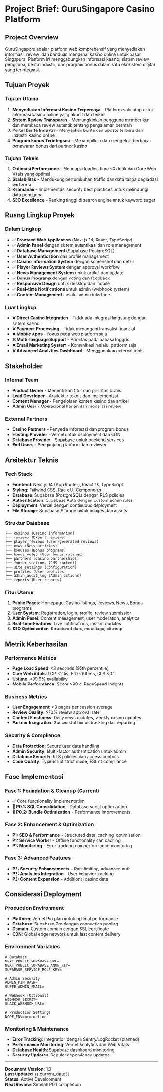 # Project Brief: GuruSingapore Casino Platform

## Project Overview

GuruSingapore adalah platform web komprehensif yang menyediakan informasi, review, dan panduan mengenai kasino online untuk pasar Singapura. Platform ini menggabungkan informasi kasino, sistem review pengguna, berita industri, dan program bonus dalam satu ekosistem digital yang terintegrasi.

## Tujuan Proyek

### Tujuan Utama
1. **Menyediakan Informasi Kasino Terpercaya** - Platform satu atap untuk informasi kasino online yang akurat dan terkini
2. **Sistem Review Transparan** - Memungkinkan pengguna memberikan dan membaca review autentik tentang pengalaman bermain
3. **Portal Berita Industri** - Menyajikan berita dan update terbaru dari industri kasino online
4. **Program Bonus Terintegrasi** - Menampilkan dan mengelola berbagai penawaran bonus dari partner kasino

### Tujuan Teknis
1. **Optimasi Performance** - Mencapai loading time <3 detik dan Core Web Vitals yang optimal
2. **Skalabilitas** - Mendukung pertumbuhan traffic dan data tanpa degradasi performa
3. **Keamanan** - Implementasi security best practices untuk melindungi data pengguna
4. **SEO Excellence** - Ranking tinggi di search engine untuk keyword target

## Ruang Lingkup Proyek

### Dalam Lingkup
- ✅ **Frontend Web Application** (Next.js 14, React, TypeScript)
- ✅ **Admin Panel** dengan sistem autentikasi dan role management
- ✅ **Database Management** (Supabase PostgreSQL)
- ✅ **User Authentication** dan profile management
- ✅ **Casino Information System** dengan screenshot dan detail
- ✅ **Player Reviews System** dengan approval workflow
- ✅ **News Management System** untuk artikel dan update
- ✅ **Bonus Programs** dengan voting dan feedback
- ✅ **Responsive Design** untuk desktop dan mobile
- ✅ **Real-time Notifications** untuk admin (webhook system)
- ✅ **Content Management** melalui admin interface

### Luar Lingkup
- ❌ **Direct Casino Integration** - Tidak ada integrasi langsung dengan sistem kasino
- ❌ **Payment Processing** - Tidak menangani transaksi finansial
- ❌ **Mobile Apps** - Fokus pada web platform saja
- ❌ **Multi-language Support** - Prioritas pada bahasa Inggris
- ❌ **Email Marketing System** - Komunikasi melalui platform saja
- ❌ **Advanced Analytics Dashboard** - Menggunakan external tools

## Stakeholder

### Internal Team
- **Product Owner** - Menentukan fitur dan prioritas bisnis
- **Lead Developer** - Arsitektur teknis dan implementasi
- **Content Manager** - Pengelolaan konten kasino dan artikel
- **Admin User** - Operasional harian dan moderasi review

### External Partners
- **Casino Partners** - Penyedia informasi dan program bonus
- **Hosting Provider** - Vercel untuk deployment dan CDN
- **Database Provider** - Supabase untuk backend services
- **End Users** - Pengunjung platform dan reviewer

## Arsitektur Teknis

### Tech Stack
- **Frontend**: Next.js 14 (App Router), React 18, TypeScript
- **Styling**: Tailwind CSS, Radix UI Components
- **Database**: Supabase (PostgreSQL) dengan RLS policies
- **Authentication**: Supabase Auth dengan custom admin roles
- **Deployment**: Vercel dengan continuous deployment
- **File Storage**: Supabase Storage untuk images dan assets

### Struktur Database
```
├── casinos (Casino information)
├── reviews (Expert reviews) 
├── player_reviews (User-generated reviews)
├── news (News articles)
├── bonuses (Bonus programs)
├── bonus_votes (User bonus ratings)
├── partners (Casino partnerships)
├── footer_sections (CMS content)
├── site_settings (Configuration)
├── profiles (User profiles)
├── admin_audit_log (Admin actions)
└── reports (User reports)
```

### Fitur Utama
1. **Public Pages**: Homepage, Casino listings, Reviews, News, Bonus programs
2. **User System**: Registration, login, profile, review submission
3. **Admin Panel**: Content management, user moderation, analytics
4. **Real-time Features**: Live notifications, instant updates
5. **SEO Optimization**: Structured data, meta tags, sitemap

## Metrik Keberhasilan

### Performance Metrics
- **Page Load Speed**: <3 seconds (95th percentile)
- **Core Web Vitals**: LCP <2.5s, FID <100ms, CLS <0.1
- **Uptime**: >99.9% availability
- **Mobile Performance**: Score >90 di PageSpeed Insights

### Business Metrics
- **User Engagement**: >3 pages per session average
- **Review Quality**: >70% review approval rate
- **Content Freshness**: Daily news updates, weekly casino updates
- **Partner Integration**: Successful bonus tracking dan reporting

### Security & Compliance
- **Data Protection**: Secure user data handling
- **Admin Security**: Multi-factor authentication untuk admin
- **Database Security**: RLS policies dan access controls
- **Code Quality**: TypeScript strict mode, ESLint compliance

## Fase Implementasi

### Fase 1: Foundation & Cleanup (Current)
- ✅ Core functionality implementation
- 🔄 **P0.1: SQL Consolidation** - Database script optimization
- 🔄 **P0.2: Bundle Optimization** - Performance improvements

### Fase 2: Enhancement & Optimization
- **P1: SEO & Performance** - Structured data, caching, optimization
- **P1: Service Worker** - Offline functionality dan caching
- **P1: Monitoring** - Error tracking dan performance monitoring

### Fase 3: Advanced Features
- **P2: Security Enhancements** - Rate limiting, advanced auth
- **P2: Analytics Integration** - User behavior tracking
- **P2: Content Expansion** - Additional casino data

## Considerasi Deployment

### Production Environment
- **Platform**: Vercel Pro plan untuk optimal performance
- **Database**: Supabase Pro dengan connection pooling
- **Domain**: Custom domain dengan SSL certificate
- **CDN**: Global edge network untuk fast content delivery

### Environment Variables
```env
# Database
NEXT_PUBLIC_SUPABASE_URL=
NEXT_PUBLIC_SUPABASE_ANON_KEY=
SUPABASE_SERVICE_ROLE_KEY=

# Admin Security
ADMIN_PIN_HASH=
SUPER_ADMIN_EMAIL=

# Webhook (Optional)
WEBHOOK_SECRET=
SLACK_WEBHOOK_URL=

# Production Settings
NODE_ENV=production
```

### Monitoring & Maintenance
- **Error Tracking**: Integration dengan Sentry/LogRocket (planned)
- **Performance Monitoring**: Vercel Analytics dan Web Vitals
- **Database Health**: Supabase dashboard monitoring
- **Security Updates**: Regular dependency updates

---

**Document Version**: 1.0  
**Last Updated**: {{ current_date }}  
**Status**: Active Development  
**Next Review**: Setelah P0.1 completion